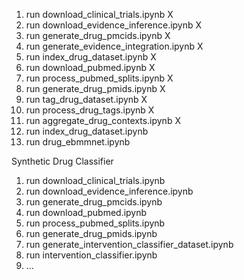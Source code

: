 1. run download_clinical_trials.ipynb X
2. run download_evidence_inference.ipynb X
3. run generate_drug_pmcids.ipynb X
4. run generate_evidence_integration.ipynb X
5. run index_drug_dataset.ipynb X
6. run download_pubmed.ipynb X
7. run process_pubmed_splits.ipynb X
8. run generate_drug_pmids.ipynb X
9. run tag_drug_dataset.ipynb X
10. run process_drug_tags.ipynb X
11. run aggregate_drug_contexts.ipynb X
12. run index_drug_dataset.ipynb
13. run drug_ebmmnet.ipynb

Synthetic Drug Classifier
1. run download_clinical_trials.ipynb 
2. run download_evidence_inference.ipynb 
3. run generate_drug_pmcids.ipynb 
4. run download_pubmed.ipynb 
5. run process_pubmed_splits.ipynb 
6. run generate_drug_pmids.ipynb
7. run generate_intervention_classifier_dataset.ipynb
8. run intervention_classifier.ipynb
9. ... 
